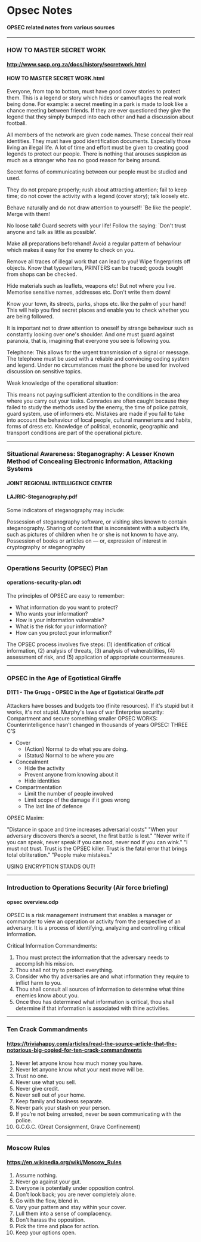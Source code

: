 # Opsec Notes
#### OPSEC related notes from various sources
---

### HOW TO MASTER SECRET WORK
#### http://www.sacp.org.za/docs/history/secretwork.html
#### HOW TO MASTER SECRET WORK.html

Everyone, from top to bottom, must have good cover stories to protect them. This is a legend or story which hides or camouflages the real work being done. For example: a secret meeting in a park is made to look like a chance meeting between friends. If they are ever questioned they give the legend that they simply bumped into each other and had a discussion about football.

All members of the network are given code names. These conceal their real identities. They must have good identification documents. Especially those living an illegal life. A lot of time and effort must be given to creating good legends to protect our people. There is nothing that arouses suspicion as much as a stranger who has no good reason for being around.

Secret forms of communicating between our people must be studied and used.

They do not prepare properly; rush about attracting attention; fail to keep time; do not cover the activity with a legend (cover story); talk loosely etc. 

Behave naturally and do not draw attention to yourself! `Be like the people'. Merge with them!

No loose talk! Guard secrets with your life! Follow the saying: `Don't trust anyone and talk as little as possible'.

Make all preparations beforehand! Avoid a regular pattern of behaviour which makes it easy for the enemy to check on you.

Remove all traces of illegal work that can lead to you! Wipe fingerprints off objects. Know that typewriters, PRINTERS can be traced; goods bought from shops can be checked.

Hide materials such as leaflets, weapons etc! But not where you live. Memorise sensitive names, addresses etc. Don't write them down!

Know your town, its streets, parks, shops etc. like the palm of your hand! This will help you find secret places and enable you to check whether you are being followed.

It is important not to draw attention to oneself by strange behaviour such as constantly looking over one's shoulder. And one must guard against paranoia, that is, imagining that everyone you see is following you.

Telephone: This allows for the urgent transmission of a signal or message. The telephone must be used with a reliable and convincing coding system and legend. Under no circumstances must the phone be used for involved discussion on sensitive topics.

Weak knowledge of the operational situation:

This means not paying sufficient attention to the conditions in the area where you carry out your tasks. Comrades are often caught because they failed to study the methods used by the enemy, the time of police patrols, guard system, use of informers etc. Mistakes are made if you fail to take into account the behaviour of local people, cultural mannerisms and habits, forms of dress etc. Knowledge of political, economic, geographic and transport conditions are part of the operational picture.

---

### Situational Awareness: Steganography: A Lesser Known Method of Concealing Electronic Information, Attacking Systems
#### JOINT REGIONAL INTELLIGENCE CENTER
#### LAJRIC-Steganography.pdf

Some indicators of steganography may include:

Possession of steganography software, or visiting sites known to contain steganography.
Sharing of content that is inconsistent with a subject’s life, such as pictures of children when he or she is not known to have any.
Possession of books or articles on — or, expression of interest in cryptography or steganography

---

### Operations Security (OPSEC) Plan
#### operations-security-plan.odt

The principles of OPSEC are easy to remember:

 * What information do you want to protect? 
 * Who wants your information? 
 * How is your information vulnerable? 
 * What is the risk for your information? 
 * How can you protect your information? 

The OPSEC process involves five steps:
(1) identification of critical information, (2) analysis of threats, (3) analysis of vulnerabilities, (4) assessment of risk, and (5) application of appropriate countermeasures.

---

### OPSEC in the Age of Egotistical Giraffe
#### D1T1 - The Grugq - OPSEC in the Age of Egotistical Giraffe.pdf

Attackers have bosses and budgets too (finite resources).
If it's stupid but it works, it's not stupid. Murphy's laws of war 
Enterprise security: Compartment and secure something smaller
OPSEC WORKS: Counterintelligence hasn’t changed in thousands of years
OPSEC: THREE C’S
 * Cover
   - (Action) Normal to do what you are doing.
   - (Status) Normal to be where you are
 * Concealment
   - Hide the activity	
   - Prevent anyone from knowing about it	
   - Hide identities
 * Compartmentation
   - Limit the number of people involved
   - Limit scope of the damage if it goes wrong
   - The last line of defence

OPSEC Maxim:

"Distance in space and time increases adversarial costs"
"When your adversary discovers there’s a secret, the first battle is lost."
"Never write if you can speak, never speak if you can nod, never nod if you can wink."
"I must not trust. Trust is the OPSEC killer. Trust is the fatal error that brings total obliteration."
"People make mistakes."

USING ENCRYPTION STANDS OUT!

---


### Introduction to Operations Security (Air force briefing)
#### opsec overview.odp

OPSEC is a risk management instrument that enables a manager or commander to view an operation or activity from the perspective of an adversary. It is a process of identifying, analyzing and controlling critical information.

Critical Information Commandments:
1. Thou must protect the information that the adversary needs to accomplish his mission.
2. Thou shall not try to protect everything.
3. Consider who thy adversaries are and what information they require to inflict harm to you.
4. Thou shall consult all sources of information to determine what thine enemies know about you.
5. Once thou has determined what information is critical, thou shall determine if that information is associated with thine activities.
  
---

### Ten Crack Commandments
#### https://triviahappy.com/articles/read-the-source-article-that-the-notorious-big-copied-for-ten-crack-commandments

1. Never let anyone know how much money you have.
2. Never let anyone know what your next move will be.
3. Trust no one.
4. Never use what you sell.
5. Never give credit.
6. Never sell out of your home.
7. Keep family and business separate.
8. Never park your stash on your person.
9. If you’re not being arrested, never be seen communicating with the police.
10. G.C.G.C. (Great Consignment, Grave Confinement)

---

### Moscow Rules
#### https://en.wikipedia.org/wiki/Moscow_Rules

1. Assume nothing.
2. Never go against your gut.
3. Everyone is potentially under opposition control.
4. Don't look back; you are never completely alone.
5. Go with the flow, blend in.
6. Vary your pattern and stay within your cover.
7. Lull them into a sense of complacency.
8. Don't harass the opposition.
9. Pick the time and place for action.
10. Keep your options open.









